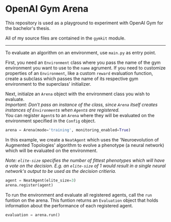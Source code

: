 # OpenAI Gym Arena

This repository is used as a playground to experiment with OpenAI Gym for the bachelor's thesis.

All of my source files are contained in the `gymkit` module.  

---

To evaluate an algorithm on an environment, use `main.py` as entry point.

First, you need an `Environment` class where you pass the name of the gym environment you want to use to the `name` agrument.
If you need to customize properties of an `Environment`, like a custom `reward` evaluation function, create a subclass which passes the name of its respective gym environment to the superclass' initializer.  
  
  
Next, initialze an `Arena` object with the environment class you wish to evaluate.  
*Important: Don't pass an instance of the class, since `Arena` itself creates instances of `Environment`s when `Agent`s are registered.*  
You can register `Agent`s to an `Arena` where they will be evaluated on the environment specified in the `Config` object.  

```python
arena = Arena(mode='training', monitoring_enabled=True)
```  

In this example, we create a `NeatAgent` which uses the 'Neuroevolution of Augmented Topologies' algorithm to evolve a phenotype (a neural network) which will be evaluated on the environment.  

*Note: `elite-size` specifies the number of fittest phenotypes which will have a vote on the decision. E.g. an `elite-size` of 1 would result in a single neural network's output to be used as the decision critieria.*
```python
agent = NeatAgent(elite_size=3)
arena.register(agent)
```
  
  
  
To run the environment and evaluate all registered agents, call the `run` funtion on the arena.
This funtion returns an `Evaluation` object that holds information about the performance of each registered agent.
```python
evaluation = arena.run()
```
